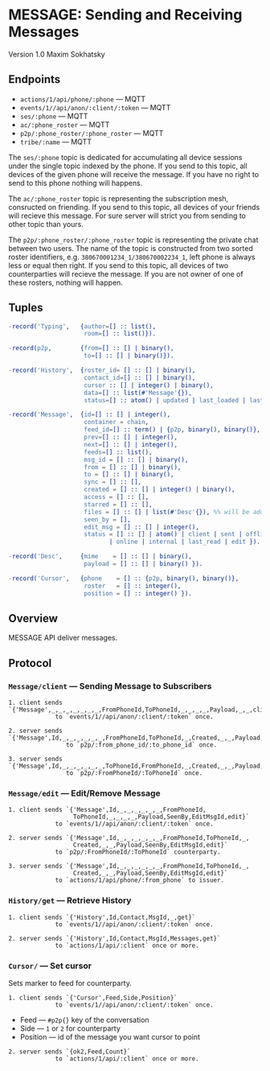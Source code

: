 MESSAGE: Sending and Receiving Messages
=======================================

Version 1.0 Maxim Sokhatsky

Endpoints
--------

* `actions/1/api/phone/:phone` — MQTT
* `events/1//api/anon/:client/:token` — MQTT
* `ses/:phone` — MQTT
* `ac/:phone_roster` — MQTT
* `p2p/:phone_roster/:phone_roster` — MQTT
* `tribe/:name` — MQTT

The `ses/:phone` topic is dedicated for accumulating all device sessions under the single topic indexed by the phone. If you send to this topic, all devices of the given phone will receive the message. If you have no right to send to this phone nothing will happens.

The `ac/:phone_roster` topic is representing the subscription mesh, consructed on friending. If you send to this topic, all devices of your friends will recieve this message. For sure server will strict you from sending to other topic than yours.

The `p2p/:phone_roster/:phone_roster` topic is representing the private chat between two users. The name of the topic is constructed from two sorted roster identifiers, e.g. `380670001234_1/380670002234_1`, left phone is always less or equal then right. If you send to this topic, all devices of two counterparties will recieve the message. If you are not owner of one of these rosters, nothing will happen.

Tuples
------

```erlang
-record('Typing',   {author=[] :: list(),
                     room=[] :: list()}).
```

```erlang
-record(p2p,        {from=[] :: [] | binary(),
                     to=[] :: [] | binary()}).
```

```erlang
-record('History',  {roster_id= [] :: [] | binary(),
                     contact_id=[] :: [] | binary(),
                     cursor :: [] | integer() | binary(),
                     data=[] :: list(#'Message'{}),
                     status=[] :: atom() | updated | last_loaded | last_msg}).
```

```erlang
-record('Message',  {id=[] :: [] | integer(),
                     container = chain,
                     feed_id=[] :: term() | {p2p, binary(), binary()},
                     prev=[] :: [] | integer(),
                     next=[] :: [] | integer(),
                     feeds=[] :: list(),
                     msg_id = [] :: [] | binary(),
                     from = [] :: [] | binary(),
                     to = [] :: [] | binary(),
                     sync = [] :: [],
                     created = [] :: [] | integer() | binary(),
                     access = [] :: [],
                     starred = [] :: [],
                     files = [] :: [] | list(#'Desc'{}), %% will be added after alpha version
                     seen_by = [],
                     edit_msg = [] :: [] | integer(),
                     status = [] :: [] | atom() | client | sent | offline
                            | online | internal | last_read | edit }).
```

```erlang
-record('Desc',     {mime    = [] :: [] | binary(),
                     payload = [] :: [] | binary() }).

```

```erlang
-record('Cursor',   {phone    = [] :: {p2p, binary(), binary()},
                     roster   = [] :: integer(),
                     position = [] :: integer() }).

```

Overview
--------

MESSAGE API deliver messages.

Protocol
--------

### `Message/client` — Sending Message to Subscribers

```
1. client sends `{'Message',_,_,_,_,_,_,_,FromPhoneId,ToPhoneId,_,_,_,_,Payload,_,_,client}`
             to `events/1//api/anon/:client/:token` once.
```

```
2. server sends `{'Message',Id,_,_,_,_,_,_,FromPhoneId,ToPhoneId,_,Created,_,_,Payload,_,_,sent}`
                to `p2p/:from_phone_id/:to_phone_id` once.
```

```
3. server sends `{'Message',Id,_,_,_,_,_,_,ToPhoneId,FromPhoneId,_,Created,_,_,Payload,_,_,sent}`
                to `p2p/:FromPhoneId/:ToPhoneId` once.
```

### `Message/edit` — Edit/Remove Message

```
1. client sends `{'Message',Id,_,_,_,_,_,_,FromPhoneId,
                  ToPhoneId,_,_,_,_,Payload,SeenBy,EditMsgId,edit}`
             to `events/1//api/anon/:client/:token` once.
```

```
2. server sends `{'Message',Id,_,_,_,_,_,_,FromPhoneId,ToPhoneId,_,
                  Created,_,_,Payload,SeenBy,EditMsgId,edit}`
             to `p2p/:FromPhoneId/:ToPhoneId` counterparty.
```

```
3. server sends `{'Message',Id,_,_,_,_,_,_,FromPhoneId,ToPhoneId,_,
                  Created,_,_,Payload,SeenBy,EditMsgId,edit}`
             to `actions/1/api/phone/:from_phone` to issuer.
```

### `History/get` — Retrieve History

```
1. client sends `{'History',Id,Contact,MsgId,_,get}`
             to `events/1//api/anon/:client/:token` once.
```

```
2. server sends `{'History',Id,Contact,MsgId,Messages,get}`
             to `actions/1/api/:client` once or more.
```

### `Cursor/` — Set cursor

Sets marker to feed for counterparty.

```
1. client sends `{'Cursor',Feed,Side,Position}`
             to `events/1//api/anon/:client/:token` once.
```

* Feed — `#p2p{}` key of the conversation
* Side — `1` or `2` for counterparty
* Position — id of the message you want cursor to point

```
2. server sends `{ok2,Feed,Count}`
             to `actions/1/api/:client` once or more.
```
